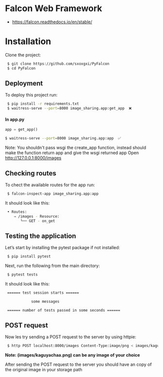 # Falcon Web Framework

- https://falcon.readthedocs.io/en/stable/

# Installation

Clone the project:

```bash
 $ git clone https://github.com/sxoxgxi/PyFalcon
 $ cd PyFalcon
```

## Deployment

To deploy this project run:

```bash
 $ pip install -r requirements.txt
 $ waitress-serve --port=8000 image_sharing.app:get_app  ❌
```

#### In app.py

```py
app = get_app()
```

```bash
$ waitress-serve --port=8000 image_sharing.app:app  ✅
```

Note: You shouldn't pass wsgi the create_app function, instead should make the function return app and give the wsgi returned app
Open http://127.0.0.1:8000/images

## Checking routes

To chect the available routes for the app run:

```bash
 $ falcon-inspect-app image_sharing.app:app
```

It should look like this:

```bash
 • Routes:
    ⇒ /images - Resource:
       └── GET - on_get
```

## Testing the application

Let’s start by installing the pytest package if not installed:

```bash
 $ pip install pytest
```

Next, run the following from the main directory:

```bash
 $ pytest tests
```

It should look like this:

```bash
 ====== test session starts ======

            some messages

 ====== number of tests passed in some seconds ======
```

## POST request

Now les try sending a POST request to the server by using httpie:

```bash
 $ http POST localhost:8000/images Content-Type:image/png < images/kaguyachaa.png
```

**Note: (images/kaguyachaa.png) can be any image of your choice**

After sending the POST request to the server you should have an copy of the original image in your storage path
